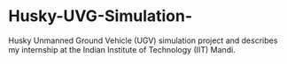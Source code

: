 # Husky-UVG-Simulation-
Husky Unmanned Ground Vehicle (UGV) simulation project and describes my internship at the Indian Institute of Technology (IIT) Mandi.  
